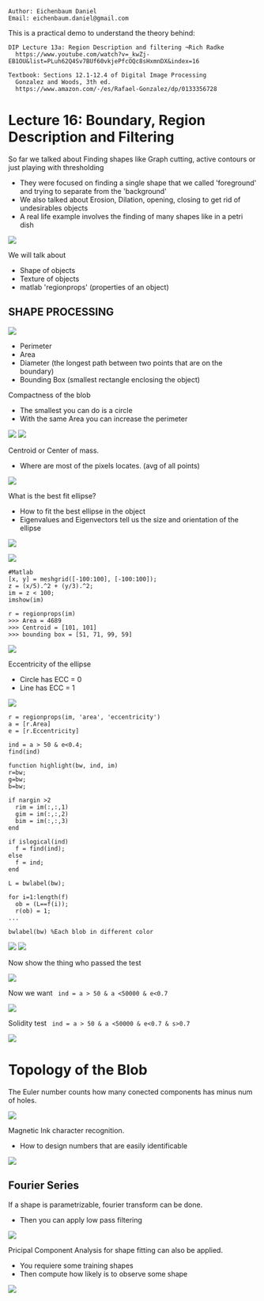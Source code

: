 ```
Author: Eichenbaum Daniel
Email: eichenbaum.daniel@gmail.com
```
This is a practical demo to understand the theory behind:
```
DIP Lecture 13a: Region Description and filtering ¬Rich Radke
  https://www.youtube.com/watch?v=_kwZj-EB1OU&list=PLuh62Q4Sv7BUf60vkjePfcOQc8sHxmnDX&index=16

Textbook: Sections 12.1-12.4 of Digital Image Processing
  Gonzalez and Woods, 3th ed.  
  https://www.amazon.com/-/es/Rafael-Gonzalez/dp/0133356728  
```

# Lecture 16: Boundary, Region Description and Filtering

So far we talked about Finding shapes like Graph cutting, active contours or just playing with thresholding
- They were focused on finding a single shape that we called 'foreground' and trying to separate from the 'background'
- We also talked about Erosion, Dilation, opening, closing to get rid of undesirables objects
- A real life example involves the finding of many shapes like in a petri dish

![](petri_dish.jpg)

We will talk about
- Shape of objects
- Texture of objects
- matlab 'regionprops' (properties of an object)

## SHAPE PROCESSING

![](blob_properties.jpg)

- Perimeter
- Area
- Diameter (the longest path between two points that are on the boundary)
- Bounding Box (smallest rectangle enclosing the object)

Compactness of the blob
- The smallest you can do is a circle
- With the same Area you can increase the perimeter

![](compactness.jpg)
![](circularity)

Centroid or Center of mass.
- Where are most of the pixels locates. (avg of all points)

![](centroid.jpg)

What is the best fit ellipse?
- How to fit the best ellipse in the object
- Eigenvalues and Eigenvectors tell us the size and orientation of the ellipse

![](ellipse_fit.jpg)

![](eigenval.jpg)

```
#Matlab
[x, y] = meshgrid([-100:100], [-100:100]);
z = (x/5).^2 + (y/3).^2;
im = z < 100;
imshow(im)

r = regionprops(im)
>>> Area = 4689
>>> Centroid = [101, 101]
>>> bounding box = [51, 71, 99, 59]
```

![](ex1.jpg)

Eccentricity of the ellipse
- Circle has ECC = 0
- Line has ECC = 1

![](eccentricity.jpg)

```
r = regionprops(im, 'area', 'eccentricity')
a = [r.Area]
e = [r.Eccentricity]

ind = a > 50 & e<0.4;
find(ind)
```

```
function highlight(bw, ind, im)
r=bw;
g=bw;
b=bw;

if nargin >2
  rim = im(:,:,1)
  gim = im(:,:,2)
  bim = im(:,:,3)
end

if islogical(ind)
  f = find(ind);
else
  f = ind;
end

L = bwlabel(bw);

for i=1:length(f)
  ob = (L==f(i));
  r(ob) = 1;
...
```

```
bwlabel(bw) %Each blob in different color
```

![](ex_2.jpg)
![](ex_3.jpg)

Now show the thing who passed the test

![](ex_4.jpg)

Now we want 
` ind = a > 50 & a <50000 & e<0.7`

![](ex_5.jpg)

Solidity test
` ind = a > 50 & a <50000 & e<0.7 & s>0.7`

![](ex_6.jpg)

# Topology of the Blob
The Euler number counts how many conected components has minus num of holes.

![](euler_num.jpg)

Magnetic Ink character recognition.
- How to design numbers that are easily identificable

![](MICR.jpg)



## Fourier Series
If a shape is parametrizable, fourier transform can be done.
- Then you can apply low pass filtering

![](fourier.jpg)

Pricipal Component Analysis for shape fitting can also be applied.
- You requiere some training shapes
- Then compute how likely is to observe some shape

![](pca.jpg)




